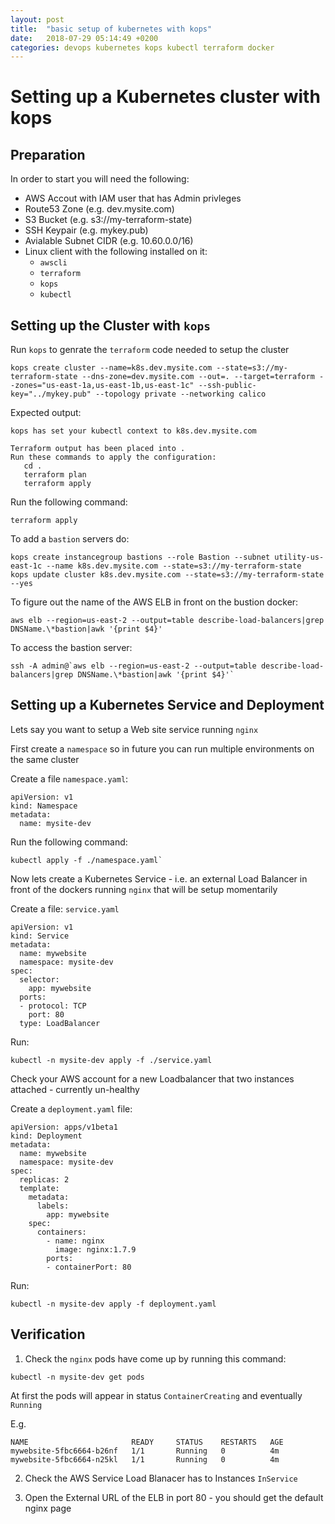 ```yaml
---
layout: post
title:  "basic setup of kubernetes with kops"
date:   2018-07-29 05:14:49 +0200
categories: devops kubernetes kops kubectl terraform docker
---
```

# Setting up a Kubernetes cluster with kops

## Preparation

In order to start you will need the following:

- AWS Accout with IAM user that has Admin privleges 
- Route53 Zone  (e.g. dev.mysite.com)
- S3 Bucket (e.g. s3://my-terraform-state)
- SSH Keypair  (e.g. mykey.pub)
- Avialable Subnet CIDR (e.g. 10.60.0.0/16)
- Linux client with the following installed on it:
  - `awscli`
  - `terraform`
  - `kops`
  - `kubectl`

## Setting up the Cluster with `kops`

Run `kops` to genrate the `terraform` code needed to setup the cluster

```
kops create cluster --name=k8s.dev.mysite.com --state=s3://my-terraform-state --dns-zone=dev.mysite.com --out=. --target=terraform --zones="us-east-1a,us-east-1b,us-east-1c" --ssh-public-key="../mykey.pub" --topology private --networking calico
```

Expected output:

```
kops has set your kubectl context to k8s.dev.mysite.com

Terraform output has been placed into .
Run these commands to apply the configuration:
   cd .
   terraform plan
   terraform apply
```

Run the following command:

```
terraform apply
```

To add a `bastion` servers do:

```
kops create instancegroup bastions --role Bastion --subnet utility-us-east-1c --name k8s.dev.mysite.com --state=s3://my-terraform-state
kops update cluster k8s.dev.mysite.com --state=s3://my-terraform-state --yes
```

To figure out the name of the AWS ELB in front on the bustion docker:

```
aws elb --region=us-east-2 --output=table describe-load-balancers|grep DNSName.\*bastion|awk '{print $4}'
```

To access the bastion server:

```
ssh -A admin@`aws elb --region=us-east-2 --output=table describe-load-balancers|grep DNSName.\*bastion|awk '{print $4}'`
```

## Setting up a Kubernetes Service and Deployment

Lets say you want to setup a Web site service running `nginx`

First create a `namespace` so in future you can run multiple environments on the same cluster

Create a file `namespace.yaml`:

```
apiVersion: v1
kind: Namespace
metadata:
  name: mysite-dev
```

Run the following command:

```
kubectl apply -f ./namespace.yaml`
```

Now lets create a Kubernetes Service - i.e. an external Load Balancer in front of the dockers running `nginx` that will be setup momentarily 


Create a file: `service.yaml`

```
apiVersion: v1
kind: Service
metadata:
  name: mywebsite
  namespace: mysite-dev
spec:
  selector:
    app: mywebsite
  ports:
  - protocol: TCP
    port: 80
  type: LoadBalancer
```

Run:

```
kubectl -n mysite-dev apply -f ./service.yaml
```

Check your AWS account for a new Loadbalancer that two instances attached - currently un-healthy

Create a `deployment.yaml` file:

```
apiVersion: apps/v1beta1
kind: Deployment
metadata:
  name: mywebsite
  namespace: mysite-dev
spec:
  replicas: 2
  template:
    metadata:
      labels:
        app: mywebsite
    spec:
      containers:
        - name: nginx
          image: nginx:1.7.9
        ports:
        - containerPort: 80
```

Run:

```
kubectl -n mysite-dev apply -f deployment.yaml
```

## Verification

1. Check the `nginx` pods have come up by running this command:

```
kubectl -n mysite-dev get pods
```

At first the pods will appear in status `ContainerCreating` and eventually `Running`

E.g. 

```
NAME                       READY     STATUS    RESTARTS   AGE
mywebsite-5fbc6664-b26nf   1/1       Running   0          4m
mywebsite-5fbc6664-n25kl   1/1       Running   0          4m
```

2. Check the AWS Service Load Blanacer has to Instances `InService`

3. Open the External URL of the ELB in port 80 - you should get the default nginx page 